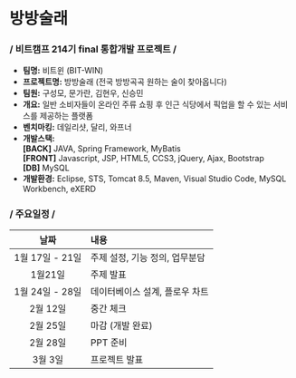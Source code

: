# 방방술래

### / 비트캠프 214기 final 통합개발 프로젝트 /
- **팀명:** 비트윈 (BIT-WIN)
- **프로젝트명:** 방방술래 (전국 방방곡곡 원하는 술이 찾아옵니다)
- **팀원:** 구성모, 문가란, 김현우, 신승민
- **개요:** 일반 소비자들이 온라인 주류 쇼핑 후 인근 식당에서 픽업을 할 수 있는 서비스를 제공하는 플랫폼
- **벤치마킹:** 데일리샷, 달리, 와프너
- **개발스택:**<br />**\[BACK\]** JAVA, Spring Framework, MyBatis<br />**\[FRONT\]** Javascript, JSP, HTML5, CCS3, jQuery, Ajax, Bootstrap<br />**\[DB\]** MySQL
- **개발환경:** Eclipse, STS, Tomcat 8.5, Maven, Visual Studio Code, MySQL Workbench, eXERD

### / 주요일정 /
|날짜|내용|
|:---:|:---|
|1월 17일 - 21일|주제 설정, 기능 정의, 업무분담|
|1월21일|주제 발표|
|1월 24일 - 28일|데이터베이스 설계, 플로우 차트|
|2월 12일|중간 체크|
|2월 25일|마감 (개발 완료)|
|2월 28일|PPT 준비|
|3월 3일|프로젝트 발표|
